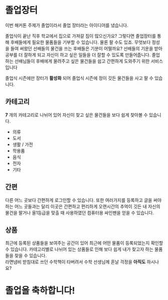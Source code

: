 # 졸업장터
이번 해커톤 주제가 졸업이라서 졸업 장터라는 아이디어를 냈습니다.<br>

졸업식이 끝난 직후 학교에서 집으로 가져갈 짐이 많으신가요? 그렇다면 졸업장터를 통해 후배들에게 필요한 물품들을 기부할 수 있습니다. 물론 팔 수도 있죠. 무엇보다 정성을
들여 써왔던 선배들의 물건을 쓰는 후배들은 기분이 어떨까요? 선배들의 기운을 받아 공부를 더 잘하게 되고 자신이 하고 싶은 일들을 더 잘할 수 있도록 만들어줍니다.
졸업하는 선배님들이 후배에게 물려주고 싶은 물건들을 쉽고 간편하게 도와주기 위한 서비스입니다

졸업식 시즌에만 장터가 __활성화__ 되어 졸업식 시즌에 정이 깃든 물건들을 사고 팔 수 있습니다.           

## 카테고리 
 __7__ 개의 카테고리로 나뉘어 있어 자신이 찾고 싶은 물건들을 보다 쉽게 찾아볼 수 있습니다.
 - 의류
 - 도서
 - 생활 / 가전
 - 학용품
 - 음식
 - 전자
 - 기타
 
 ## 간편
  다른 어느 곳보다 간편하게 로그인할 수 있습니다. 또한 여러가지를 등록하고 글을 써야하는 어느 곳들과는 달리 이곳은 간편하고 편리하게 오랜시간의 추억이 깃든 
  내 자신의 물건을 팔거나 올1등급을 맞출 때 사용하였던 컴퓨터용 싸인펜을 얻을 수 있습니다.
  
 ## 상품
  최근에 등록된 상품들을 보여주는 공간이 있어 최근에 어떤 물품이 등록되었는지 확인할 수 있습니다.
  카테고리별로 나뉘어 있는 상품들로 인해 보다 쉽게 내가 찾고자 하는 물품들을 찾을 수 있습니다.                
  라면냄비 받침대로 쓰던 수학책이 타버려서 수학 선생님께 혼날 걱정을 __아직도__ 하시나요?
  
  
  # 졸업을 축하합니다!
